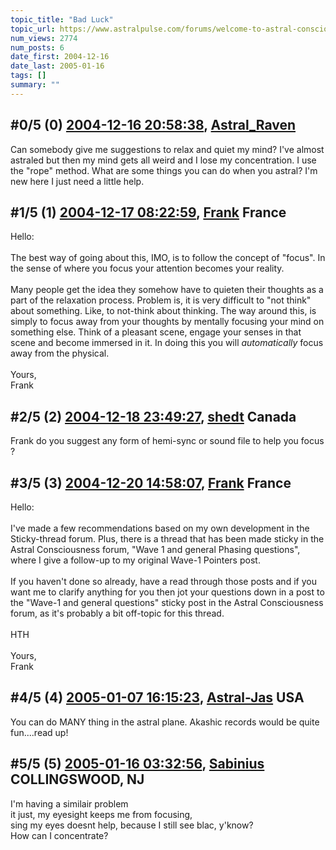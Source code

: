 ```yaml
---
topic_title: "Bad Luck"
topic_url: https://www.astralpulse.com/forums/welcome-to-astral-consciousness!/bad-luck-15883
num_views: 2774
num_posts: 6
date_first: 2004-12-16
date_last: 2005-01-16
tags: []
summary: ""
---
```


## \#0/5 (0) [2004-12-16 20:58:38](https://www.astralpulse.com/forums/index.php?msg=138434), [Astral_Raven](https://www.astralpulse.com/forums/profile/?u=7650)  ##
<section>
Can somebody give me suggestions to relax and quiet my mind? I've almost astraled but then my mind gets all weird and I lose my concentration. I use the "rope" method. What are some things you can do when you astral? I'm new here I just need a little help.
</section>

## \#1/5 (1) [2004-12-17 08:22:59](https://www.astralpulse.com/forums/index.php?msg=138499), [Frank](https://www.astralpulse.com/forums/profile/?u=359) France ##
<section>
Hello:
<br>
<br>
The best way of going about this, IMO, is to follow the concept of "focus". In the sense of where you focus your attention becomes your reality.
<br>
<br>
Many people get the idea they somehow have to quieten their thoughts as a part of the relaxation process. Problem is, it is very difficult to "not think" about something. Like, to not-think about thinking. The way around this, is simply to focus away from your thoughts by mentally focusing your mind on something else. Think of a pleasant scene, engage your senses in that scene and become immersed in it. In doing this you will
<i>
 automatically
</i>
focus away from the physical.
<br>
<br>
Yours,
<br>
Frank
</section>

## \#2/5 (2) [2004-12-18 23:49:27](https://www.astralpulse.com/forums/index.php?msg=138721), [shedt](https://www.astralpulse.com/forums/profile/?u=1686) Canada ##
<section>
Frank do you suggest any form of hemi-sync or sound file to help you focus ?
</section>

## \#3/5 (3) [2004-12-20 14:58:07](https://www.astralpulse.com/forums/index.php?msg=138891), [Frank](https://www.astralpulse.com/forums/profile/?u=359) France ##
<section>
Hello:
<br>
<br>
I've made a few recommendations based on my own development in the Sticky-thread forum. Plus, there is a thread that has been made sticky in the Astral Consciousness forum, "Wave 1 and general Phasing questions", where I give a follow-up to my original Wave-1 Pointers post.
<br>
<br>
If you haven't done so already, have a read through those posts and if you want me to clarify anything for you then jot your questions down in a post to the "Wave-1 and general questions" sticky post in the Astral Consciousness forum, as it's probably a bit off-topic for this thread.
<br>
<br>
HTH
<br>
<br>
Yours,
<br>
Frank
</section>

## \#4/5 (4) [2005-01-07 16:15:23](https://www.astralpulse.com/forums/index.php?msg=141656), [Astral-Jas](https://www.astralpulse.com/forums/profile/?u=6741) USA ##
<section>
You can do MANY thing in the astral plane. Akashic records would be quite fun....read up!
</section>

## \#5/5 (5) [2005-01-16 03:32:56](https://www.astralpulse.com/forums/index.php?msg=143208), [Sabinius](https://www.astralpulse.com/forums/profile/?u=8035) COLLINGSWOOD, NJ ##
<section>
I'm having a similair problem
<br>
it just, my eyesight keeps me from focusing,
<br>
sing my eyes doesnt help, because I still see blac, y'know?
<br>
How can I concentrate?
</section>